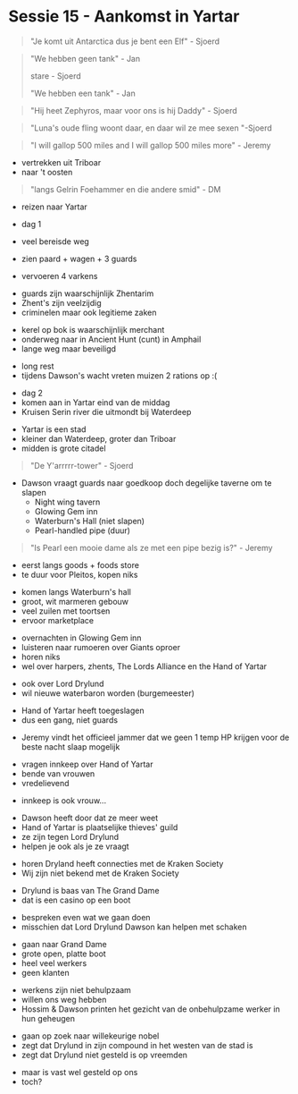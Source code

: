# Sessie 15 - Aankomst in Yartar

> "Je komt uit Antarctica dus je bent een Elf" - Sjoerd

> "We hebben geen tank" - Jan
>
> stare - Sjoerd
>
> "We hebben een tank" - Jan

> "Hij heet Zephyros, maar voor ons is hij Daddy" - Sjoerd

> "Luna's oude fling woont daar, en daar wil ze mee sexen "-Sjoerd

> "I will gallop 500 miles and I will gallop 500 miles more" - Jeremy

- vertrekken uit Triboar
- naar 't oosten

> "langs Gelrin Foehammer en die andere smid" - DM

- reizen naar Yartar

- dag 1
- veel bereisde weg
- zien paard + wagen + 3 guards
- vervoeren 4 varkens

+ guards zijn waarschijnlijk Zhentarim
+ Zhent's zijn veelzijdig
+ criminelen maar ook legitieme zaken

- kerel op bok is waarschijnlijk merchant
- onderweg naar in Ancient Hunt (cunt) in Amphail
- lange weg maar beveiligd

+ long rest
+ tijdens Dawson's wacht vreten muizen 2 rations op :(

- dag 2
- komen aan in Yartar eind van de middag
- Kruisen Serin river die uitmondt bij Waterdeep

+ Yartar is een stad
+ kleiner dan Waterdeep, groter dan Triboar
+ midden is grote citadel

> "De Y'arrrrr-tower" - Sjoerd

- Dawson vraagt guards naar goedkoop doch degelijke taverne om te slapen
    - Night wing tavern
    - Glowing Gem inn
    - Waterburn's Hall (niet slapen)
    - Pearl-handled pipe (duur)

> "Is Pearl een mooie dame als ze met een pipe bezig is?" - Jeremy

- eerst langs goods + foods store
- te duur voor Pleitos, kopen niks

+ komen langs Waterburn's hall
+ groot, wit marmeren gebouw
+ veel zuilen met toortsen
+ ervoor marketplace

- overnachten in Glowing Gem inn
- luisteren naar rumoeren over Giants oproer
- horen niks
- wel over harpers, zhents, The Lords Alliance en the Hand of Yartar

+ ook over Lord Drylund
+ wil nieuwe waterbaron worden (burgemeester)

- Hand of Yartar heeft toegeslagen
- dus een gang, niet guards

+ Jeremy vindt het officieel jammer dat we geen 1 temp HP krijgen voor de beste nacht slaap mogelijk

- vragen innkeep over Hand of Yartar
- bende van vrouwen
- vredelievend

+ innkeep is ook vrouw...

- Dawson heeft door dat ze meer weet
- Hand of Yartar is plaatselijke thieves' guild
- ze zijn tegen Lord Drylund
- helpen je ook als je ze vraagt

+ horen Dryland heeft connecties met de Kraken Society
+ Wij zijn niet bekend met de Kraken Society

- Drylund is baas van The Grand Dame
- dat is een casino op een boot

+ bespreken even wat we gaan doen
+ misschien dat Lord Drylund Dawson kan helpen met schaken

- gaan naar Grand Dame
- grote open, platte boot
- heel veel werkers
- geen klanten

+ werkens zijn niet behulpzaam
+ willen ons weg hebben
+ Hossim & Dawson printen het gezicht van de onbehulpzame werker in hun geheugen

- gaan op zoek naar willekeurige nobel
- zegt dat Drylund in zijn compound in het westen van de stad is
- zegt dat Drylund niet gesteld is op vreemden

+ maar is vast wel gesteld op ons
+ toch?
